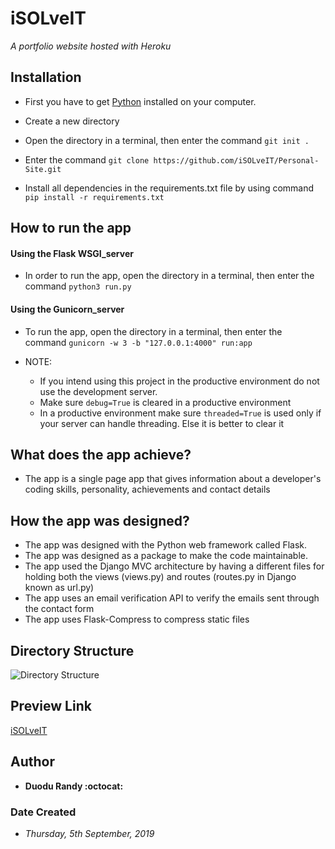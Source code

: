 # iSOLveIT
*A portfolio website hosted with Heroku*

## Installation
* First you have to get [Python](https://www.python.org/) installed on your computer.

* Create a new directory
* Open the directory in a terminal, then enter the command `git init .`
* Enter the command `git clone https://github.com/iSOLveIT/Personal-Site.git`

* Install all dependencies in the requirements.txt file by using command `pip install -r requirements.txt`

## How to run the app
#### Using the Flask WSGI_server
* In order to run the app, open the directory in a terminal, then enter the command `python3 run.py` 


#### Using the Gunicorn_server
* To run the app, open the directory in a terminal, then enter the command `gunicorn -w 3 -b "127.0.0.1:4000" run:app`

* NOTE: 
    * If you intend using this project in the productive environment do not use the development server.
    * Make sure `debug=True` is cleared in a productive environment
	* In a productive environment make sure `threaded=True` is used only if your server can handle threading. Else it is better to clear it

## What does the app achieve?
* The app is a single page app that gives information about a developer's coding skills, personality, achievements and contact details 

## How the app was designed?
* The app was designed with the Python web framework called Flask. 
* The app was designed as a package to make the code maintainable.
* The app used the Django MVC architecture by having a different files for holding both the views (views.py) and routes (routes.py in Django known as url.py)
* The app uses an email verification API to verify the emails sent through the contact form
* The app uses Flask-Compress to compress static files

## Directory Structure
![Directory Structure](./pkg/static/portfolio.png)

## Preview Link
[iSOLveIT](https://isolveit.herokuapp.com)

## Author
* __Duodu Randy :octocat:__

### Date Created
* _Thursday, 5th September, 2019_
